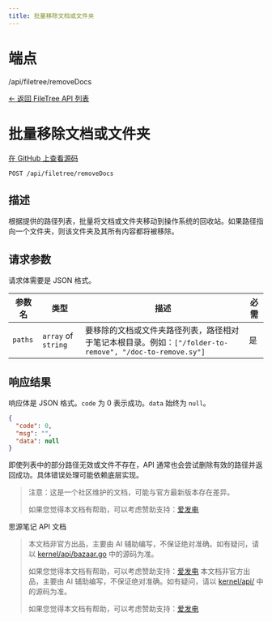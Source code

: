 ```yaml
---
title: 批量移除文档或文件夹
---
```

# 端点

/api/filetree/removeDocs

[← 返回 FileTree API 列表](../pages/filetree.html)

# 批量移除文档或文件夹

[在 GitHub 上查看源码](https://github.com/siyuan-note/siyuan/blob/master/kernel/api/filetree.go#L468)

`POST /api/filetree/removeDocs`

## 描述

根据提供的路径列表，批量将文档或文件夹移动到操作系统的回收站。如果路径指向一个文件夹，则该文件夹及其所有内容都将被移除。

## 请求参数

请求体需要是 JSON 格式。

| 参数名 | 类型 | 描述 | 必需 |
| --- | --- | --- | --- |
| `paths` | `array` of `string` | 要移除的文档或文件夹路径列表，路径相对于笔记本根目录。例如：`["/folder-to-remove", "/doc-to-remove.sy"]` | 是 |

## 响应结果

响应体是 JSON 格式。`code` 为 0 表示成功。`data` 始终为 `null`。

```json
{
  "code": 0,
  "msg": "",
  "data": null
}
```

即使列表中的部分路径无效或文件不存在，API 通常也会尝试删除有效的路径并返回成功。具体错误处理可能依赖底层实现。

> 注意：这是一个社区维护的文档，可能与官方最新版本存在差异。
> 
> 如果您觉得本文档有帮助，可以考虑赞助支持：[爱发电](https://afdian.com/a/leolee9086?tab=feed)

思源笔记 API 文档
> 本文档非官方出品，主要由 AI 辅助编写，不保证绝对准确。如有疑问，请以 [kernel/api/bazaar.go](https://github.com/siyuan-note/siyuan/blob/master/kernel/api/bazaar.go) 中的源码为准。
> 
> 如果您觉得本文档有帮助，可以考虑赞助支持：[爱发电](https://afdian.com/a/leolee9086?tab=feed)
> 本文档非官方出品，主要由 AI 辅助编写，不保证绝对准确。如有疑问，请以 [kernel/api/](https://github.com/siyuan-note/siyuan/blob/master/kernel/api/) 中的源码为准。
> 
> 如果您觉得本文档有帮助，可以考虑赞助支持：[爱发电](https://afdian.com/a/leolee9086?tab=feed)
